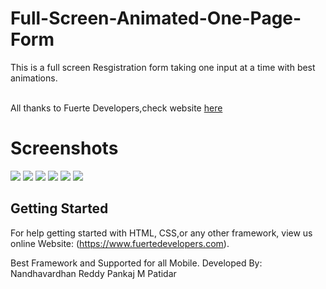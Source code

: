 # Full-Screen-Animated-One-Page-Form
This is a full screen Resgistration form taking one input at a time with best animations.

<br>
All thanks to Fuerte Developers,check website  <a href="https://www.fuertedevelopers.com" > here</a>
<br>

# Screenshots
<img src="img/1.png">
<img src="img/2.png">
<img src="img/3.png">
<img src="img/4.png">
<img src="img/5.png">
<img src="img/41.png">



## Getting Started

For help getting started with HTML, CSS,or any other framework, view us online
Website: (https://www.fuertedevelopers.com).

Best Framework and Supported for all Mobile.
 Developed By:
 Nandhavardhan Reddy
 Pankaj M Patidar



	

